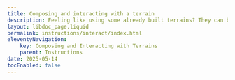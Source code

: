 ```yaml
---
title: Composing and interacting with a terrain
description: Feeling like using some already built terrains? They can be used as presets.
layout: libdoc_page.liquid
permalink: instructions/interact/index.html
eleventyNavigation:
    key: Composing and Interacting with Terrains
    parent: Instructions
date: 2025-05-14
tocEnabled: false
---
```

